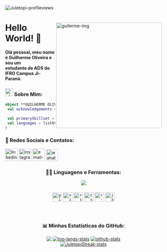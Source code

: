 <img align="left" src="https://komarev.com/ghpvc/?username=guilherme-oliveira-dev&color=d23323" alt="Juletopi-profileviews">
&#8196;
<div>

<img align="right" width="340" src="https://user-images.githubusercontent.com/116320626/197283271-99674b22-1a90-4c3c-9ff7-3b77cf71cb29.png" alt="guilerme-img">

# Hello World! 👋
**Olá pessoal, meu nome é Guilherme Oliveira e sou um \
estudante de ADS do IFRO Campus Ji-Paraná.**

### <img width="25" src="https://raw.github.com/elizarov/elizarov/master/about.png" alt="about-me-img"> Sobre Mim:

```kotlin
object **GUILHERME OLIVEIRA** {
 val acknowledgements = "ÁREA DE CONHECIMENTO"
 
 val primarySkillset = "ALGUMAS HABILIDADES"
 val languages = listOf("R", "CSharp", "Java")
}
```

### 💬 Redes Sociais e Contatos:

<div align="left">
<a href="https://www.linkedin.com/in/guilherme-do-carmo-487978247/"><img width="40" src="https://user-images.githubusercontent.com/116320626/197084635-d16e2f8c-1976-4cc9-9b17-b99d99a81638.png" alt="linkedin-icon"></a>
<a href="https://www.instagram.com/guilherme_oliveira43/"><img width="40" src="https://user-images.githubusercontent.com/116320626/197085397-1bd2610f-106f-4041-a3e6-79aa6ef872d5.png" alt="instagram-icon"></a>
<a href="mailto:gui321guilherme@gmail.com
"><img width="40" src="https://user-images.githubusercontent.com/116320626/197085004-f6f3d3b4-205d-4539-bd2b-77b3d19c6824.png" alt="email-icon"></a>
<a href="http://api.whatsapp.com/send?phone=556992546656"><img src="https://cdn3.emoji.gg/emojis/6158-whatsapp.png" width="38" height="38" alt="wahatsapp-icon"></a>
</div>

<div align="center">

### 👨‍💻 Linguagens e Ferramentas:

<img align="center" src="https://capsule-render.vercel.app/api?type=rect&color=cf1300&height=3&section=header&%20render">

###

<code><img height="30" src="https://cdn3.emoji.gg/emojis/3716-blurple-github.png" alt="github-icon"></code>
<code><img height="30" src="https://cdn.jsdelivr.net/gh/devicons/devicon/icons/visualstudio/visualstudio-plain.svg" alt="visual-studio-icon"></code>
<code><img height="30" src="https://cdn.jsdelivr.net/gh/devicons/devicon/icons/rstudio/rstudio-original.svg" alt="rstudio-icon"></code>
<code><img height="30" src="https://cdn.jsdelivr.net/gh/devicons/devicon/icons/csharp/csharp-original.svg" alt="csharp-icon"></code>
<code><img height="30" src="https://cdn.jsdelivr.net/gh/devicons/devicon/icons/r/r-original.svg" alt="r-language-icon"></code>
<code><img height="30" src="https://cdn.jsdelivr.net/gh/devicons/devicon/icons/java/java-original.svg" alt="java-icon"></code>
</div>

###
&#8196; 

<div align="center">

### 📊 Minhas Estatísticas do GitHub:

<img align="center" src="https://capsule-render.vercel.app/api?type=rect&color=cf1300&height=3&section=header&%20render">

<a href="https://github.com/guilherme-oliveira-dev">
  <img align="center" src="https://github-readme-stats.vercel.app/api/top-langs/?username=guilherme-oliveira-dev&title_color=cf1300&icon_color=cf1300&border_color=0e1118&bg_color=0e1118&theme=codeSTACKr&hide_langs_below=1" alt="top-langs-stats"></a>
<a href="https://github.com/guilherme-oliveira-dev">
  <img align="center" src="https://github-readme-stats.vercel.app/api?username=guilherme-oliveira-dev&include_all_commits=true&title_color=cf1300&icon_color=cf1300&border_color=0d1017&bg_color=0e1118&show_icons=true&theme=codeSTACKr&line_height=27" alt="github-stats"></a>
</div>

<div align="center">
<a href="https://github.com/guilherme-oliveira-dev"><img src="https://github-readme-streak-stats.herokuapp.com/?user=guilherme-oliveira-dev&theme=dark&ring=cf1300&currStreakNum=ffffff&hide_border=true&background=0E1118" alt="JuletopiStreak-stats"></a>
</div>
